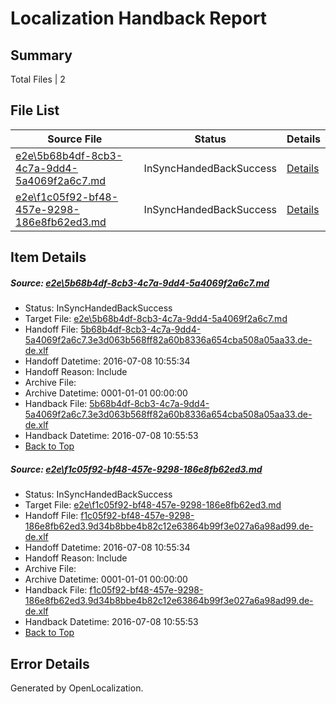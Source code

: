 # <a name='report-top'></a> Localization Handback Report

## Summary
 Total Files | 2

## File List
 Source File | Status | Details 
 ----------- | ------ | ------- 
 [e2e\5b68b4df-8cb3-4c7a-9dd4-5a4069f2a6c7.md](https://github.com/OpenLocalizationTestOrg/oltest/blob/36db6163c355eccd635ecf0db99eb280ac8d0021/e2e/5b68b4df-8cb3-4c7a-9dd4-5a4069f2a6c7.md) | InSyncHandedBackSuccess | [Details](#a2ce6e76a1a1b982d25fa81c6cb4c15ac806860a1)
 [e2e\f1c05f92-bf48-457e-9298-186e8fb62ed3.md](https://github.com/OpenLocalizationTestOrg/oltest/blob/36db6163c355eccd635ecf0db99eb280ac8d0021/e2e/f1c05f92-bf48-457e-9298-186e8fb62ed3.md) | InSyncHandedBackSuccess | [Details](#2c5ffd8b6e76e74de24d71a6422e9cb85b0766d22)

## Item Details
##### <a name='a2ce6e76a1a1b982d25fa81c6cb4c15ac806860a1'></a> Source: [e2e\5b68b4df-8cb3-4c7a-9dd4-5a4069f2a6c7.md](https://github.com/OpenLocalizationTestOrg/oltest/blob/36db6163c355eccd635ecf0db99eb280ac8d0021/e2e/5b68b4df-8cb3-4c7a-9dd4-5a4069f2a6c7.md)
* Status: InSyncHandedBackSuccess
* Target File: [e2e\5b68b4df-8cb3-4c7a-9dd4-5a4069f2a6c7.md](https://github.com/OpenLocalizationTestOrg/oltest-dede-fly/blob/d3a7b09447dcd1368e874e495ad2bf371de02193/e2e/5b68b4df-8cb3-4c7a-9dd4-5a4069f2a6c7.md)
* Handoff File: [5b68b4df-8cb3-4c7a-9dd4-5a4069f2a6c7.3e3d063b568ff82a60b8336a654cba508a05aa33.de-de.xlf](https://github.com/OpenLocalizationTestOrg/olhandoff-e2e/blob/2a9451ad630a4fc285b47f6aef485667843fc131/ol-handoff/OpenLocalizationTestOrg/oltest-dede-fly/ci/ht/5b68b4df-8cb3-4c7a-9dd4-5a4069f2a6c7.3e3d063b568ff82a60b8336a654cba508a05aa33.de-de.xlf)
* Handoff Datetime: 2016-07-08 10:55:34
* Handoff Reason: Include
* Archive File: 
* Archive Datetime: 0001-01-01 00:00:00
* Handback File: [5b68b4df-8cb3-4c7a-9dd4-5a4069f2a6c7.3e3d063b568ff82a60b8336a654cba508a05aa33.de-de.xlf](https://github.com/OpenLocalizationTestOrg/olhandback-e2e/blob/40f618745c6b272d1dde4584e4d5f992d513855c/ol-handback/OpenLocalizationTestOrg/oltest-dede-fly/ci/ht/5b68b4df-8cb3-4c7a-9dd4-5a4069f2a6c7.3e3d063b568ff82a60b8336a654cba508a05aa33.de-de.xlf)
* Handback Datetime: 2016-07-08 10:55:53
* [Back to Top](#report-top)

##### <a name='2c5ffd8b6e76e74de24d71a6422e9cb85b0766d22'></a> Source: [e2e\f1c05f92-bf48-457e-9298-186e8fb62ed3.md](https://github.com/OpenLocalizationTestOrg/oltest/blob/36db6163c355eccd635ecf0db99eb280ac8d0021/e2e/f1c05f92-bf48-457e-9298-186e8fb62ed3.md)
* Status: InSyncHandedBackSuccess
* Target File: [e2e\f1c05f92-bf48-457e-9298-186e8fb62ed3.md](https://github.com/OpenLocalizationTestOrg/oltest-dede-fly/blob/d3a7b09447dcd1368e874e495ad2bf371de02193/e2e/f1c05f92-bf48-457e-9298-186e8fb62ed3.md)
* Handoff File: [f1c05f92-bf48-457e-9298-186e8fb62ed3.9d34b8bbe4b82c12e63864b99f3e027a6a98ad99.de-de.xlf](https://github.com/OpenLocalizationTestOrg/olhandoff-e2e/blob/2a9451ad630a4fc285b47f6aef485667843fc131/ol-handoff/OpenLocalizationTestOrg/oltest-dede-fly/ci/ht/f1c05f92-bf48-457e-9298-186e8fb62ed3.9d34b8bbe4b82c12e63864b99f3e027a6a98ad99.de-de.xlf)
* Handoff Datetime: 2016-07-08 10:55:34
* Handoff Reason: Include
* Archive File: 
* Archive Datetime: 0001-01-01 00:00:00
* Handback File: [f1c05f92-bf48-457e-9298-186e8fb62ed3.9d34b8bbe4b82c12e63864b99f3e027a6a98ad99.de-de.xlf](https://github.com/OpenLocalizationTestOrg/olhandback-e2e/blob/40f618745c6b272d1dde4584e4d5f992d513855c/ol-handback/OpenLocalizationTestOrg/oltest-dede-fly/ci/ht/f1c05f92-bf48-457e-9298-186e8fb62ed3.9d34b8bbe4b82c12e63864b99f3e027a6a98ad99.de-de.xlf)
* Handback Datetime: 2016-07-08 10:55:53
* [Back to Top](#report-top)


## Error Details

Generated by OpenLocalization.
